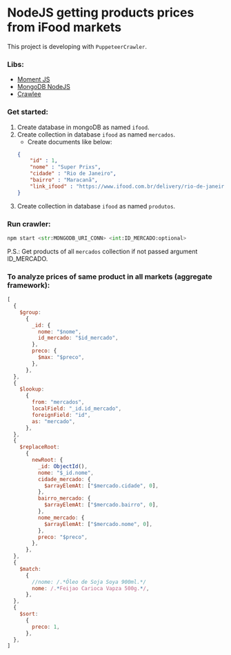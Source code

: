 # NodeJS getting products prices from iFood markets

This project is developing with `PuppeteerCrawler`.

### Libs:
- [Moment JS](https://momentjs.com/)
- [MongoDB NodeJS](https://www.mongodb.com/docs/drivers/node/current/)
- [Crawlee](https://crawlee.dev/)

### Get started:

1. Create database in mongoDB as named `ifood`.
2. Create collection in database `ifood` as named `mercados`.
    - Create documents like below:
    ```json
    {
        "id" : 1,
        "nome" : "Super Prixs",
        "cidade" : "Rio de Janeiro",
        "bairro" : "Maracanã",
        "link_ifood" : "https://www.ifood.com.br/delivery/rio-de-janeiro-rj/super-prix---maracana-maracana"
    }
    ```
3. Create collection in database `ifood` as named `produtos`.

### Run crawler:
```python
npm start <str:MONGODB_URI_CONN> <int:ID_MERCADO:optional>
```

P.S.: Get products of all `mercados` collection if not passed argument ID_MERCADO.

### To analyze prices of same product in all markets (aggregate framework):
```js
[
  {
    $group:
      {
        _id: {
          nome: "$nome",
          id_mercado: "$id_mercado",
        },
        preco: {
          $max: "$preco",
        },
      },
  },
  {
    $lookup:
      {
        from: "mercados",
        localField: "_id.id_mercado",
        foreignField: "id",
        as: "mercado",
      },
  },
  {
    $replaceRoot:
      {
        newRoot: {
          _id: ObjectId(),
          nome: "$_id.nome",
          cidade_mercado: {
            $arrayElemAt: ["$mercado.cidade", 0],
          },
          bairro_mercado: {
            $arrayElemAt: ["$mercado.bairro", 0],
          },
          nome_mercado: {
            $arrayElemAt: ["$mercado.nome", 0],
          },
          preco: "$preco",
        },
      },
  },
  {
    $match:
      {
        //nome: /.*Óleo de Soja Soya 900ml.*/
        nome: /.*Feijao Carioca Vapza 500g.*/,
      },
  },
  {
    $sort:
      {
        preco: 1,
      },
  },
]
```

